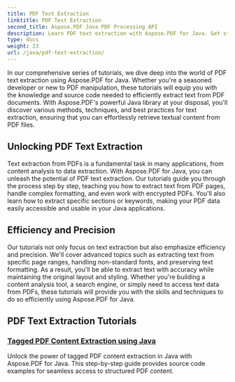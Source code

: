 ```yaml
---
title: PDF Text Extraction
linktitle: PDF Text Extraction
second_title: Aspose.PDF Java PDF Processing API
description: Learn PDF text extraction with Aspose.PDF for Java. Get step-by-step tutorials for efficient text extraction from PDFs. 
type: docs
weight: 23
url: /java/pdf-text-extraction/
---
```


In our comprehensive series of tutorials, we dive deep into the world of PDF text extraction using Aspose.PDF for Java. Whether you're a seasoned developer or new to PDF manipulation, these tutorials will equip you with the knowledge and source code needed to efficiently extract text from PDF documents. With Aspose.PDF's powerful Java library at your disposal, you'll discover various methods, techniques, and best practices for text extraction, ensuring that you can effortlessly retrieve textual content from PDF files.

## Unlocking PDF Text Extraction

Text extraction from PDFs is a fundamental task in many applications, from content analysis to data extraction. With Aspose.PDF for Java, you can unleash the potential of PDF text extraction. Our tutorials guide you through the process step by step, teaching you how to extract text from PDF pages, handle complex formatting, and even work with encrypted PDFs. You'll also learn how to extract specific sections or keywords, making your PDF data easily accessible and usable in your Java applications.

## Efficiency and Precision

Our tutorials not only focus on text extraction but also emphasize efficiency and precision. We'll cover advanced topics such as extracting text from specific page ranges, handling non-standard fonts, and preserving text formatting. As a result, you'll be able to extract text with accuracy while maintaining the original layout and styling. Whether you're building a content analysis tool, a search engine, or simply need to access text data from PDFs, these tutorials will provide you with the skills and techniques to do so efficiently using Aspose.PDF for Java.

## PDF Text Extraction Tutorials
### [Tagged PDF Content Extraction using Java](./tagged-pdf-content-extraction-using-java/)
Unlock the power of tagged PDF content extraction in Java with Aspose.PDF for Java. This step-by-step guide provides source code examples for seamless access to structured PDF content.